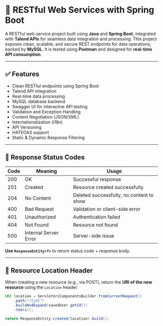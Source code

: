 # 📡 RESTful Web Services with Spring Boot

A RESTful web service project built using **Java** and **Spring Boot**, integrated with **Talend APIs** for seamless data integration and processing. This project exposes clean, scalable, and secure REST endpoints for data operations, backed by **MySQL**. It is tested using **Postman** and designed for **real-time API consumption**.

---

## ✅ Features

- Clean RESTful endpoints using Spring Boot
- Talend API integration
- Real-time data processing
- MySQL database backend
- Swagger UI for interactive API testing
- Validation and Exception Handling
- Content Negotiation (JSON/XML)
- Internationalization (i18n)
- API Versioning
- HATEOAS support
- Static & Dynamic Response Filtering

---

## 📡 Response Status Codes

| Code | Meaning                 | Usage                                    |
|------|-------------------------|------------------------------------------|
| 200  | OK                      | Successful response                      |
| 201  | Created                 | Resource created successfully            |
| 204  | No Content              | Deleted successfully, no content to show|
| 400  | Bad Request             | Validation or client-side error          |
| 401  | Unauthorized            | Authentication failed                    |
| 404  | Not Found               | Resource not found                       |
| 500  | Internal Server Error   | Server-side issue                        |

**Use `ResponseEntity<T>`** to return status code + response body.

---

## 🔁 Resource Location Header

When creating a new resource (e.g., via POST), return the **URI of the new resource** using the `Location` header.

```java
URI location = ServletUriComponentsBuilder.fromCurrentRequest()
    .path("/{id}")
    .buildAndExpand(savedUser.getId())
    .toUri();

return ResponseEntity.created(location).build();
